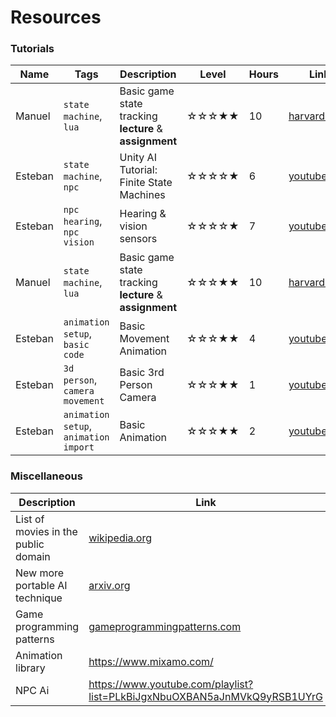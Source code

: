 # Resources

### Tutorials

| Name | Tags | Description | Level | Hours | Link |
|------|------|-------------|--------|-------|------|
| Manuel | `state machine`, `lua` | Basic game state tracking **lecture** & **assignment** | ☆☆☆★★ | 10 | [harvard.edu](https://cs50.harvard.edu/games/2018/weeks/0/) |
| Esteban | `state machine`, `npc`| Unity AI Tutorial: Finite State Machines  | ☆☆☆☆★ | 6 | [youtube.com](https://www.youtube.com/watch?v=cwlFbLLR3qc&list=PLkBiJgxNbuOXBAN5aJnMVkQ9yRSB1UYrG&index=2) |
| Esteban | `npc hearing`, `npc vision`| Hearing & vision sensors  | ☆☆☆☆★ | 7 | [youtube.com](https://www.youtube.com/watch?v=ku1sBjizDeI&list=PLkBiJgxNbuOXBAN5aJnMVkQ9yRSB1UYrG&index=3&t=4682s)|
| Manuel | `state machine`, `lua` | Basic game state tracking **lecture** & **assignment** | ☆☆☆★★ | 10 | [harvard.edu](https://cs50.harvard.edu/games/2018/weeks/1/) |
| Esteban | `animation setup`, `basic code`| Basic Movement Animation | ☆☆☆★★ | 4 | [youtube.com](https://www.youtube.com/watch?v=1IZlDI0Aun0&list=PLM2JG19oUhLOWhyRXsE3-SpUsigOdMPSp&index=10)|
| Esteban | `3d person`, `camera movement`| Basic 3rd Person Camera | ☆☆☆★★ | 1 | [youtube.com](https://www.youtube.com/watch?v=7kGCrq1cJew)|
| Esteban | `animation setup`, `animation import`| Basic Animation  | ☆☆☆★★ | 2 | [youtube.com](https://www.youtube.com/watch?v=-FhvQDqmgmU&list=PLwyUzJb_FNeTQwyGujWRLqnfKpV-cj-eO&index=2)|

### Miscellaneous

| Description | Link | Name |
|-------------|------|------|
| List of movies in the public domain | [wikipedia.org](https://en.wikipedia.org/wiki/List_of_films_in_the_public_domain_in_the_United_States) | Manuel |
| New more portable AI technique | [arxiv.org](https://arxiv.org/pdf/2404.19756) | Manuel |
| Game programming patterns | [gameprogrammingpatterns.com](http://gameprogrammingpatterns.com/) | Manuel |
| Animation library | https://www.mixamo.com/ | Esteban |
| NPC Ai | https://www.youtube.com/playlist?list=PLkBiJgxNbuOXBAN5aJnMVkQ9yRSB1UYrG | Esteban |
